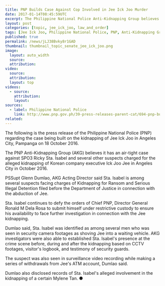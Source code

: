 ```yaml
---
title: PNP Builds Case Against Cop Involved in Jee Ick Joo Murder
date: 2017-01-14T08:45:59UTC
excerpt: The Philippine National Police Anti-Kidnapping Group believes it has an airtight case against SPO3 Ricky Sta. Isabel and several others for the alleged kidnapping of Jee Ick Joo in Angeles City, Pampanga on 18 October 2016.
layout: post
categories: [topic, jee_ick_joo, law_and_order]
tags: [Jee Ick Joo, Philippine National Police, PNP, Anti-Kidnapping Group, AKG]
published: true
permalink: /news/jLJ38Bvky8r1GAD
thumbnail: thumbnail_topic_senate_jee_ick_joo.png
image:
  layout: auto_width
  source: 
  attribution: 
video:
  source: 
  attribution: 
  layout: top
videos:
  - source: 
    attribution: 
    layout: 
sources:
  - label: Philippine National Police
    link: http://www.pnp.gov.ph/39-press-releases-parent-cat/694-pnp-builds-airtight-case-vs-cop-in-kidnapping-of-korean
related:
---
```


The following is the press release of the Philippine National Police (PNP) regarding the case being built on the kidnapping of Jee Ick Joo in Angeles City, Pampanga on 18 October 2016.

The PNP Anti-Kidnapping Group (AKG) believes it has an air-tight case against SPO3 Ricky Sta. Isabel and several other suspects charged for the alleged kidnapping of Korean company executive Ick Joo Jee in Angeles City in October 2016.

PSSupt Glenn Dumlao, AKG Acting Director said Sta. Isabel is among several suspects facing charges of Kidnapping for Ransom and Serious Illegal Detention filed before the Department of Justice in connection with the abduction of Jee.

Sta. Isabel continues to defy the orders of Chief PNP, Director General Ronald M Dela Rosa to submit himself under restrictive custody to ensure his availability to face further investigation in connection with the Jee kidnapping.

Dumlao said, Sta. Isabel was identified as among several men who was seen in security camera footages as shoving Jee into a waiting vehicle. AKG investigators were also able to established Sta. Isabel's presence at the crime scene before, during and after the kidnapping based on CCTV footages, visitor's logbook, and testimony of security guards.

The suspect was also seen in surveillance video recording while making a series of withdrawals from Jee's ATM account, Dumlao said.

Dumlao also disclosed records of Sta. Isabel's alleged involvement in the kidnapping of a certain Mylene Tan.
&#x25cf;
